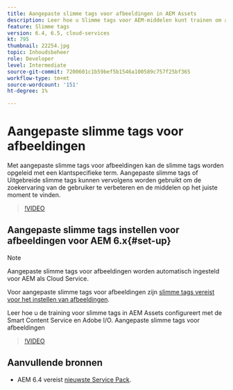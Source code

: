 ```yaml
---
title: Aangepaste slimme tags voor afbeeldingen in AEM Assets
description: Leer hoe u Slimme tags voor AEM-middelen kunt trainen om aangepaste termen toe te passen op elementen.
feature: Slimme tags
version: 6.4, 6.5, cloud-services
kt: 795
thumbnail: 22254.jpg
topic: Inhoudsbeheer
role: Developer
level: Intermediate
source-git-commit: 7200601c1b59bef5b1546a100589c757f25bf365
workflow-type: tm+mt
source-wordcount: '151'
ht-degree: 1%

---
```



# Aangepaste slimme tags voor afbeeldingen

Met aangepaste slimme tags voor afbeeldingen kan de slimme tags worden opgeleid met een klantspecifieke term.
Aangepaste slimme tags of Uitgebreide slimme tags kunnen vervolgens worden gebruikt om de zoekervaring van de gebruiker te verbeteren en de middelen op het juiste moment te vinden.

>[!VIDEO](https://video.tv.adobe.com/v/22254/?quality=12&learn=on)

## Aangepaste slimme tags instellen voor afbeeldingen voor AEM 6.x{#set-up}

>[!NOTE]
> Aangepaste slimme tags voor afbeeldingen worden automatisch ingesteld voor AEM als Cloud Service.

Voor aangepaste slimme tags voor afbeeldingen zijn [slimme tags vereist voor het instellen van afbeeldingen](./image-smart-tags.md#set-up).

Leer hoe u de training voor slimme tags in AEM Assets configureert met de Smart Content Service en Adobe I/O. Aangepaste slimme tags voor afbeeldingen

>[!VIDEO](https://video.tv.adobe.com/v/23405/?quality=12&learn=on)

## Aanvullende bronnen

* AEM 6.4 vereist [nieuwste Service Pack](https://experienceleague.adobe.com/docs/experience-manager-release-information/aem-release-updates/aem-releases-updates.html#aem-64).


